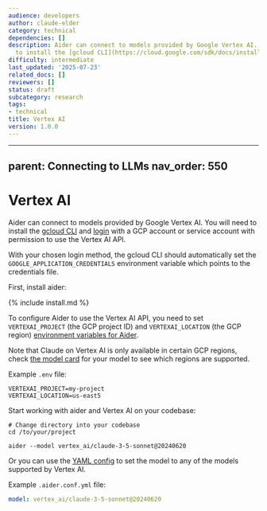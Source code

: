 ```yaml
---
audience: developers
author: claude-elder
category: technical
dependencies: []
description: Aider can connect to models provided by Google Vertex AI. You will need
  to install the [gcloud CLI](https://cloud.google.com/sdk/docs/install) and [login](https://cloud.google.com/sdk/docs/initializin
difficulty: intermediate
last_updated: '2025-07-23'
related_docs: []
reviewers: []
status: draft
subcategory: research
tags:
- technical
title: Vertex AI
version: 1.0.0
---
```


---
parent: Connecting to LLMs
nav_order: 550
---

# Vertex AI

Aider can connect to models provided by Google Vertex AI.
You will need to install the
[gcloud CLI](https://cloud.google.com/sdk/docs/install) and [login](https://cloud.google.com/sdk/docs/initializing) with a GCP account
or service account with permission to use the Vertex AI API.

With your chosen login method, the gcloud CLI should automatically set the
`GOOGLE_APPLICATION_CREDENTIALS` environment variable which points to the credentials file.

First, install aider:

{% include install.md %}

To configure Aider to use the Vertex AI API, you need to set `VERTEXAI_PROJECT` (the GCP project ID)
and `VERTEXAI_LOCATION` (the GCP region) [environment variables for Aider](/docs/config/dotenv.html).

Note that Claude on Vertex AI is only available in certain GCP regions, 
check [the model card](https://console.cloud.google.com/vertex-ai/publishers/anthropic/model-garden/claude-3-5-sonnet) 
for your model to see which regions are supported.

Example `.env` file:

```
VERTEXAI_PROJECT=my-project
VERTEXAI_LOCATION=us-east5
```

Start working with aider and Vertex AI on your codebase:

```
# Change directory into your codebase
cd /to/your/project

aider --model vertex_ai/claude-3-5-sonnet@20240620
```

Or you can use the [YAML config](/docs/config/aider_conf.html) to set the model to any of the 
models supported by Vertex AI.

Example `.aider.conf.yml` file:

```yaml
model: vertex_ai/claude-3-5-sonnet@20240620
```
